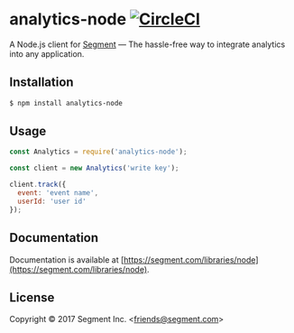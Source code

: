 # analytics-node [![CircleCI](https://circleci.com/gh/segmentio/analytics-node.svg?style=svg&circle-token=68654e8cd0fcd16b1f3ae9943a1d8e20e36ae6c5)](https://circleci.com/gh/segmentio/analytics-node)

A Node.js client for [Segment](https://segment.com) — The hassle-free way to integrate analytics into any application.


## Installation

```bash
$ npm install analytics-node
```


## Usage

```js
const Analytics = require('analytics-node');

const client = new Analytics('write key');

client.track({
  event: 'event name',
  userId: 'user id'
});
```


## Documentation

Documentation is available at [https://segment.com/libraries/node](https://segment.com/libraries/node).


## License

Copyright &copy; 2017 Segment Inc. \<friends@segment.com\>

